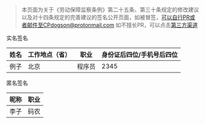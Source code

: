 > 本页面为关于《劳动保障监察条例》第二十五条、第三十条规定的修改建议以及对十四条规定的完善建议的签名公开页面，如被冒签，可以自行PR或者邮件至CPdogson@protonmail.com
> 如不擅长PR，可以点击[第三方渠道](https://www.996action.com/index.php/293988?lang=zh-Hans)

实名签名

姓名|工作地点（省）|职业|身份证后四位/手机号后四位
---|-----|-----|----
例子|北京|程序员|2345

匿名签名

昵称|职业
---|----
李子|码农
